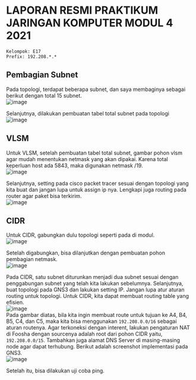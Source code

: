 # LAPORAN RESMI PRAKTIKUM JARINGAN KOMPUTER MODUL 4 2021
```
Kelompok: E17
Prefix: 192.208.*.*
```
## Pembagian Subnet
Pada topologi, terdapat beberapa subnet, dan saya membaginya sebagai berikut dengan total 15 subnet.<br>
![image](https://user-images.githubusercontent.com/49693862/143686642-53185c53-8850-4c63-8ecd-1176d8ef0259.png)<br>

Selanjutnya, dilakukan pembuatan tabel total subnet pada topologi<br>
![image](https://user-images.githubusercontent.com/49693862/143686731-d865f544-4bf5-479d-9718-1b472d94a6d2.png)<br>

## VLSM
Untuk VLSM, setelah pembuatan tabel total subnet, gambar pohon vlsm agar mudah menentukan netmask yang akan dipakai. Karena total keperluan host ada 5843, maka digunakan netmask /19.<br>
![image](https://user-images.githubusercontent.com/49693862/143686803-414335ab-54cf-479e-8c87-d38b29960d28.png)<br>

Selanjutnya, setting pada cisco packet tracer sesuai dengan topologi yang kita buat dan jangan lupa untuk assign ip nya. Lengkapi juga routing pada router agar paket bisa terkirim.<br>
![image](https://user-images.githubusercontent.com/49693862/143686863-5af2b3fc-8938-4d65-9c40-fa4d5f95ffa0.png)<br>

## CIDR
Untuk CIDR, gabungkan dulu topologi seperti pada di modul.<br>
![image](https://user-images.githubusercontent.com/49693862/143686921-54981d8d-74ab-4bd3-8c99-b8c03eaf4895.png)<br>

Setelah digabungkan, bisa dilanjutkan dengan pembuatan pohon pembagian netmask.<br>
![image](https://user-images.githubusercontent.com/49693862/143686966-56cedcb7-5810-4b2a-bb2a-0ceab2561517.png)<br>

Pada CIDR, satu subnet diturunkan menjadi dua subnet sesuai dengan penggabungan subnet yang telah kita lakukan sebelumnya. Selanjutnya, buat topologi pada GNS3 dan lakukan setting IP. Jangan lupa atur aturan routing untuk topologi. Untuk CIDR, kita dapat membuat routing table yang efisien.<br>
![image](https://user-images.githubusercontent.com/49693862/143687060-96f24276-33e0-4ba9-9be4-025907980d52.png)<br>
Pada gambar diatas, bila kita ingin membuat route untuk tujuan ke A4, B4, B5, C4, dan C5, maka kita bisa menggunakan `192.208.0.0/16` sebagai aturan routenya. Agar terkoneksi dengan interent, lakukan pengaturan NAT di Foosha dengan sourcenya adalah root dari pohon CIDR yaitu, `192.208.0.0/15`. Tambahkan juga alamat DNS Server di masing-masing node agar dapat terhubung. Berikut adalah screenshot implementasi pada GNS3.<br>
![image](https://user-images.githubusercontent.com/49693862/143687019-6198f087-4bb4-4787-af4a-6f3f01409685.png)<br>

Setelah itu, bisa dilakukan uji coba ping.<br>

